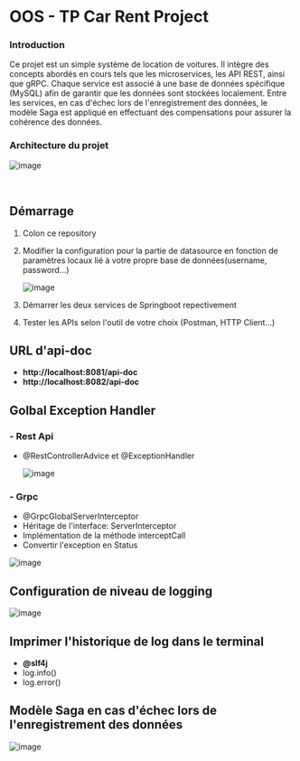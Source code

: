 # OOS - TP Car Rent Project

<h3><b>Introduction</b></h3>

Ce projet est un simple système de location de voitures. Il intègre des concepts abordés en cours tels que les microservices, les API REST, ainsi que gRPC.
Chaque service est associé à une base de données spécifique (MySQL) afin de garantir que les données sont stockées localement. Entre les services, en cas 
d'échec lors de l'enregistrement des données, le modèle Saga est appliqué en effectuant des compensations pour assurer la cohérence des données.


<h3><b>Architecture du projet</b></h3>

![image](https://github.com/user-attachments/assets/b753daab-cf23-40ad-a38b-9422959eb1b6)

<br>

## **Démarrage**

1. Colon ce repository
2. Modifier la configuration pour la partie de datasource en fonction de paramètres locaux lié à votre propre base de données(username, password...)
   
   ![image](https://github.com/user-attachments/assets/003af4a1-d0bc-4f89-b3c7-4f6bd4c9c0b4)
   
3. Démarrer les deux services de Springboot repectivement
4. Tester les APIs selon l'outil de votre choix (Postman, HTTP Client...)


## **URL d'api-doc**

- **http://localhost:8081/api-doc**
- **http://localhost:8082/api-doc**

## Golbal Exception Handler

### - Rest Api
  - @RestControllerAdvice et @ExceptionHandler
 
    ![image](https://github.com/user-attachments/assets/38f4ee12-9c7e-47d3-8402-e5d22d431692)


### - Grpc
  - @GrpcGlobalServerInterceptor
  - Héritage de l'interface: ServerInterceptor
  - Implémentation de la méthode interceptCall
  - Convertir l'exception en Status
 
  ![image](https://github.com/user-attachments/assets/68d25355-22f1-4f52-a136-c949326facbf)


## **Configuration de niveau de logging**

![image](https://github.com/user-attachments/assets/b3fb8f73-2b47-4d8b-b26a-16c41c8082b8)


## **Imprimer l'historique de log dans le terminal**

  - **@slf4j**
  - log.info()
  - log.error()

## **Modèle Saga en cas d'échec lors de l'enregistrement des données**

![image](https://github.com/user-attachments/assets/6ac9817e-7977-4d3c-87aa-2bfacd4b8283)

    

 


